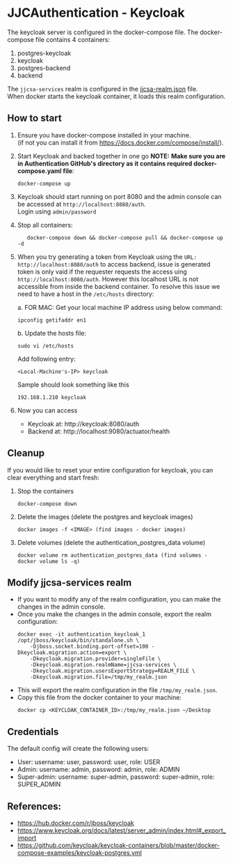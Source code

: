# JJCAuthentication - Keycloak

The keycloak server is configured in the docker-compose file. The docker-compose file contains 4 containers:
1) postgres-keycloak
2) keycloak
3) postgres-backend
4) backend

The `jjcsa-services` realm is configured in the [jjcsa-realm.json](jjcsa-realm.json) file.  
When docker starts the keycloak container, it loads this realm configuration.

## How to start

1. Ensure you have docker-compose installed in your machine.  
    (if not you can install it from https://docs.docker.com/compose/install/).

2. Start Keycloak and backed together in one go
   **NOTE:** **Make sure you are in Authentication GitHub's directory as it contains required docker-compose.yaml file**:
    ```commandline
    docker-compose up
    ```

3. Keycloak should start running on port 8080 and the admin console can be accessed at `http://localhost:8080/auth`.  
    Login using `admin/password`

4. Stop all containers:
    ```commandline
       docker-compose down && docker-compose pull && docker-compose up -d
    ```

5. When you try generating a token from Keycloak using the `URL: http://localhost:8080/auth` to access backend, issue is generated token is only vaid if the requester requests the access uing `http://localhost:8080/auth`.
However this localhost URL is not accessible from inside the backend container. 
To resolve this issue we need to have a host in the `/etc/hosts` directory:

   a. FOR MAC: Get your local machine IP address using below command:
    ```
    ipconfig getifaddr en1
    ```
    
   b. Update the hosts file:
    ```commandline
    sudo vi /etc/hosts
    ```
    Add following entry:
    ```
    <Local-Machine's-IP> keycloak
    ```
    Sample should look something like this 
    ```
    192.168.1.210 keycloak
    ```

6. Now you can access 
    - Keycloak at: http://keycloak:8080/auth
    - Backend at: http://localhost:9080/actuator/health




## Cleanup <It is PENDING>

If you would like to reset your entire configuration for keycloak, you can clear everything and start fresh:

1. Stop the containers
    ```commandline
    docker-compose down
    ```
1. Delete the images (delete the postgres and keycloak images)
    ```commandline
    docker images -f <IMAGE> (find images - docker images)
    ```

1. Delete volumes (delete the authentication_postgres_data volume)
    ```commandline
    docker volume rm authentication_postgres_data (find volumes - docker volume ls -q)
    ```

## Modify jjcsa-services realm

- If you want to modify any of the realm configuration, you can make the changes in the admin console.
- Once you make the changes in the admin console, export the realm configuration:
    ```commandline
    docker exec -it authentication_keycloak_1 /opt/jboss/keycloak/bin/standalone.sh \
        -Djboss.socket.binding.port-offset=100 -Dkeycloak.migration.action=export \
        -Dkeycloak.migration.provider=singleFile \
        -Dkeycloak.migration.realmName=jjcsa-services \
        -Dkeycloak.migration.usersExportStrategy=REALM_FILE \
        -Dkeycloak.migration.file=/tmp/my_realm.json
    ```
- This will export the realm configuration in the file `/tmp/my_realm.json`.
- Copy this file from the docker container to your machine:
    ```commandline
    docker cp <KEYCLOAK_CONTAINER_ID>:/tmp/my_realm.json ~/Desktop
    ```

## Credentials
The default config will create the following users:
- User: username: user, password: user, role: USER
- Admin: username: admin, password: admin, role: ADMIN
- Super-admin: username: super-admin, password: super-admin, role: SUPER_ADMIN

## References:
- https://hub.docker.com/r/jboss/keycloak
- https://www.keycloak.org/docs/latest/server_admin/index.html#_export_import
- https://github.com/keycloak/keycloak-containers/blob/master/docker-compose-examples/keycloak-postgres.yml
